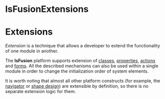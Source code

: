 # lsFusionExtensions

# Extensions

*Extension* is a technique that allows a developer to extend the functionality of one module in another. 

The **lsFusion** platform supports extension of [classes](Class_extension.md), [properties](Property_extension.md), [actions](Action_extension.md) and [forms](Form_extension.md). All the described mechanisms can also be used within a single module in order to change the initialization order of system elements. 

It is worth noting that almost all other platform constructs (for example, the [navigator](Navigator.md) or [shape design](Form_design.md)) are extensible by definition, so there is no separate extension logic for them.
